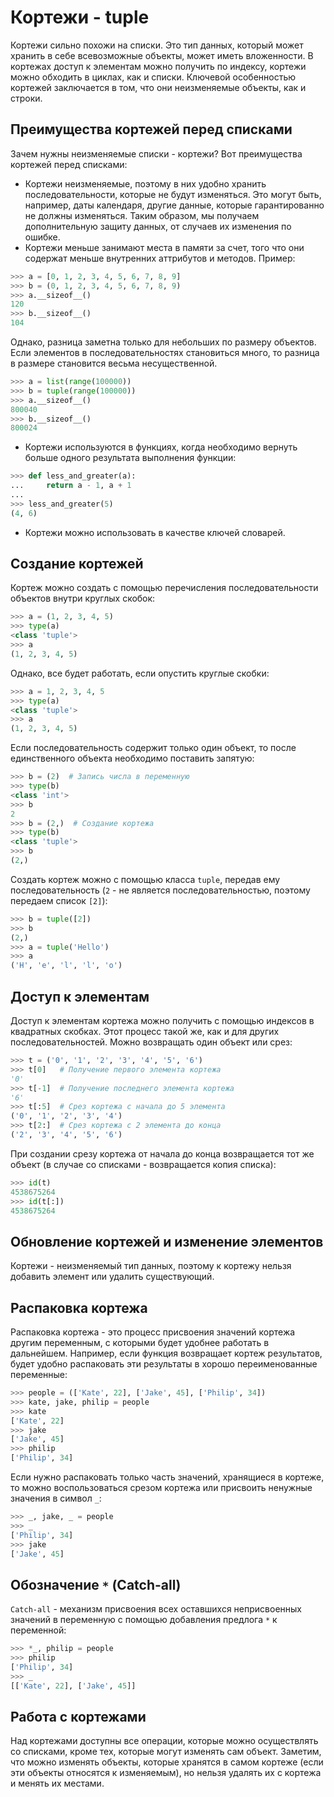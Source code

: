 # Кортежи - tuple

Кортежи сильно похожи на списки. Это тип данных, который может хранить в себе всевозможные объекты, может иметь вложенности. В кортежах доступ к элементам можно получить по индексу, кортежи можно обходить в циклах, как и списки. Ключевой особенностью кортежей заключается в том, что они неизменяемые объекты, как и строки.

## Преимущества кортежей перед списками

Зачем нужны неизменяемые списки - кортежи? Вот преимущества кортежей перед списками:
- Кортежи неизменяемые, поэтому в них удобно хранить последовательности, которые не будут изменяться. Это могут быть, например, даты календаря, другие данные, которые гарантированно не должны изменяться. Таким образом, мы получаем дополнительную защиту данных, от случаев их изменения по ошибке.
- Кортежи меньше занимают места в памяти за счет, того что они содержат меньше внутренних аттрибутов и методов. Пример:
  
```python
>>> a = [0, 1, 2, 3, 4, 5, 6, 7, 8, 9]
>>> b = (0, 1, 2, 3, 4, 5, 6, 7, 8, 9)
>>> a.__sizeof__()
120
>>> b.__sizeof__()
104
``` 

Однако, разница заметна только для небольших по размеру объектов. Если элементов в последовательностях становиться много, то разница в размере становится весьма несущественной.
 
```python
>>> a = list(range(100000))
>>> b = tuple(range(100000))
>>> a.__sizeof__()
800040
>>> b.__sizeof__()
800024
```

- Кортежи используются в функциях, когда необходимо вернуть больше одного результата выполнения функции:
 
```python
>>> def less_and_greater(a):
...     return a - 1, a + 1
...
>>> less_and_greater(5)
(4, 6)
```

- Кортежи можно использовать в качестве ключей словарей.

## Создание кортежей

Кортеж можно создать с помощью перечисления последовательности объектов внутри круглых скобок:
 
```python
>>> a = (1, 2, 3, 4, 5)
>>> type(a)
<class 'tuple'>
>>> a
(1, 2, 3, 4, 5)
```

Однако, все будет работать, если опустить круглые скобки:
 
```python
>>> a = 1, 2, 3, 4, 5
>>> type(a)
<class 'tuple'>
>>> a
(1, 2, 3, 4, 5)
```

Если последовательность содержит только один объект, то после единственного объекта необходимо поставить запятую:
 
```python
>>> b = (2)  # Запись числа в переменную
>>> type(b)
<class 'int'>
>>> b
2
>>> b = (2,)  # Создание кортежа
>>> type(b)
<class 'tuple'>
>>> b
(2,)
```

Создать кортеж можно с помощью класса `tuple`, передав ему последовательность (`2` - не является последовательностью, поэтому передаем список `[2]`):
 
```python
>>> b = tuple([2])
>>> b
(2,)
>>> a = tuple('Hello')
>>> a
('H', 'e', 'l', 'l', 'o')
```

## Доступ к элементам

Доступ к элементам кортежа можно получить с помощью индексов в квадратных скобках. Этот процесс такой же, как и для других последовательностей. Можно возвращать один объект или срез:

```python
>>> t = ('0', '1', '2', '3', '4', '5', '6')
>>> t[0]   # Получение первого элемента кортежа
'0'
>>> t[-1]  # Получение последнего элемента кортежа
'6'
>>> t[:5]  # Срез кортежа с начала до 5 элемента
('0', '1', '2', '3', '4')
>>> t[2:]  # Срез кортежа с 2 элемента до конца
('2', '3', '4', '5', '6')
```

При создании срезу кортежа от начала до конца возвращается тот же объект (в случае со списками - возвращается копия списка):

```python
>>> id(t)
4538675264
>>> id(t[:])
4538675264
```

## Обновление кортежей и изменение элементов

Кортежи - неизменяемый тип данных, поэтому к кортежу нельзя добавить элемент или удалить существующий. 

## Распаковка кортежа

Распаковка кортежа - это процесс присвоения значений кортежа другим переменным, с которыми будет удобнее работать в дальнейшем. Например, если функция возвращает кортеж результатов, будет удобно распаковать эти результаты в хорошо переименованные переменные:

```python
>>> people = (['Kate', 22], ['Jake', 45], ['Philip', 34])
>>> kate, jake, philip = people
>>> kate
['Kate', 22]
>>> jake
['Jake', 45]
>>> philip
['Philip', 34]
```

Если нужно распаковать только часть значений, хранящиеся в кортеже, то можно воспользоваться срезом кортежа или присвоить ненужные значения в символ `_`:
 
```python
>>> _, jake, _ = people
>>> _
['Philip', 34]
>>> jake
['Jake', 45]
```

## Обозначение `*` (Catch-all)

`Catch-all` - механизм присвоения всех оставшихся неприсвоенных значений в переменную с помощью добавления предлога `*` к переменной:
 
```python
>>> *_, philip = people
>>> philip
['Philip', 34]
>>> _
[['Kate', 22], ['Jake', 45]]
```

## Работа с кортежами

Над кортежами доступны все операции, которые можно осуществлять со списками, кроме тех, которые могут изменять сам объект. Заметим, что можно изменять объекты, которые хранятся в самом кортеже (если эти объекты относятся к изменяемым), но нельзя удалять их с кортежа и менять их местами.  
 